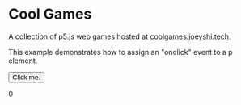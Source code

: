# Cool Games

A collection of p5.js web games hosted at <a href="https://coolgames.joeyshi.tech">coolgames.joeyshi.tech</a>.

<html>
<body>
  <p>This example demonstrates how to assign an "onclick" event to a p element.</p>

  <button id="demo" onclick="(() => {
    const x = document.getElementById('element');
    x.innerHTML = 1;
  })()">
    Click me.
  </button>
  <p id="element">0</p>
</body>
</html>
